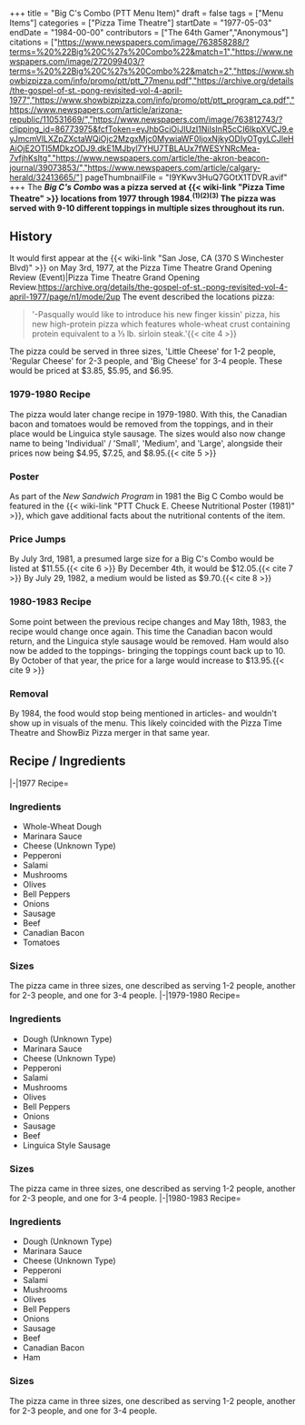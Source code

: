 +++
title = "Big C's Combo (PTT Menu Item)"
draft = false
tags = ["Menu Items"]
categories = ["Pizza Time Theatre"]
startDate = "1977-05-03"
endDate = "1984-00-00"
contributors = ["The 64th Gamer","Anonymous"]
citations = ["https://www.newspapers.com/image/763858288/?terms=%20%22Big%20C%27s%20Combo%22&match=1","https://www.newspapers.com/image/272099403/?terms=%20%22Big%20C%27s%20Combo%22&match=2","https://www.showbizpizza.com/info/promo/ptt/ptt_77menu.pdf","https://archive.org/details/the-gospel-of-st.-pong-revisited-vol-4-april-1977","https://www.showbizpizza.com/info/promo/ptt/ptt_program_ca.pdf","https://www.newspapers.com/article/arizona-republic/110531669/","https://www.newspapers.com/image/763812743/?clipping_id=86773975&fcfToken=eyJhbGciOiJIUzI1NiIsInR5cCI6IkpXVCJ9.eyJmcmVlLXZpZXctaWQiOjc2MzgxMjc0MywiaWF0IjoxNjkyODIyOTgyLCJleHAiOjE2OTI5MDkzODJ9.dkE1MJbyl7YHU7TBLAUx7fWESYNRcMea-7vfjhKsItg","https://www.newspapers.com/article/the-akron-beacon-journal/39073853/","https://www.newspapers.com/article/calgary-herald/32413665/"]
pageThumbnailFile = "I9YKwv3HuQ7GOtX1TDVR.avif"
+++
The ***Big C's Combo* was a pizza served at {{< wiki-link "Pizza Time Theatre" >}} locations from 1977 through 1984.<sup>(1)(2)(3)</sup>
The pizza was served with 9-10 different toppings in multiple sizes throughout its run.**

## History

It would first appear at the {{< wiki-link "San Jose, CA (370 S Winchester Blvd)" >}} on May 3rd, 1977, at the Pizza Time Theatre Grand Opening Review (Event)|Pizza Time Theatre Grand Opening Review.https://archive.org/details/the-gospel-of-st.-pong-revisited-vol-4-april-1977/page/n1/mode/2up The event described the locations pizza:

> '-Pasqually would like to introduce his new finger kissin' pizza, his new high-protein pizza which features whole-wheat crust containing protein equivalent to a ⅓ lb. sirloin steak.'{{< cite 4 >}}

The pizza could be served in three sizes, 'Little Cheese' for 1-2 people, 'Regular Cheese' for 2-3 people, and 'Big Cheese' for 3-4 people. These would be priced at $3.85, $5.95, and $6.95.

### 1979-1980 Recipe

The pizza would later change recipe in 1979-1980. With this, the Canadian bacon and tomatoes would be removed from the toppings, and in their place would be Linguica style sausage. The sizes would also now change name to being 'Individual' / 'Small', 'Medium', and 'Large', alongside their prices now being $4.95, $7.25, and $8.95.{{< cite 5 >}}

### Poster

As part of the *New Sandwich Program* in 1981 the Big C Combo would be featured in the {{< wiki-link "PTT Chuck E. Cheese Nutritional Poster (1981)" >}}, which gave additional facts about the nutritional contents of the item.

### Price Jumps

By July 3rd, 1981, a presumed large size for a Big C's Combo would be listed at $11.55.{{< cite 6 >}} By December 4th, it would be $12.05.{{< cite 7 >}} By July 29, 1982, a medium would be listed as $9.70.{{< cite 8 >}}

### 1980-1983 Recipe

Some point between the previous recipe changes and May 18th, 1983, the recipe would change once again. This time the Canadian bacon would return, and the Linguica style sausage would be removed. Ham would also now be added to the toppings- bringing the toppings count back up to 10.
By October of that year, the price for a large would increase to $13.95.{{< cite 9 >}}

### Removal

By 1984, the food would stop being mentioned in articles- and wouldn't show up in visuals of the menu. This likely coincided with the Pizza Time Theatre and ShowBiz Pizza merger in that same year.

## Recipe / Ingredients

|-|1977 Recipe=

### Ingredients

- Whole-Wheat Dough
- Marinara Sauce
- Cheese (Unknown Type)
- Pepperoni
- Salami
- Mushrooms
- Olives
- Bell Peppers
- Onions
- Sausage
- Beef
- Canadian Bacon
- Tomatoes

### Sizes

The pizza came in three sizes, one described as serving 1-2 people, another for 2-3 people, and one for 3-4 people.
|-|1979-1980 Recipe=

### Ingredients

- Dough (Unknown Type)
- Marinara Sauce
- Cheese (Unknown Type)
- Pepperoni
- Salami
- Mushrooms
- Olives
- Bell Peppers
- Onions
- Sausage
- Beef
- Linguica Style Sausage

### Sizes

The pizza came in three sizes, one described as serving 1-2 people, another for 2-3 people, and one for 3-4 people.
|-|1980-1983 Recipe=

### Ingredients

- Dough (Unknown Type)
- Marinara Sauce
- Cheese (Unknown Type)
- Pepperoni
- Salami
- Mushrooms
- Olives
- Bell Peppers
- Onions
- Sausage
- Beef
- Canadian Bacon
- Ham

### Sizes

The pizza came in three sizes, one described as serving 1-2 people, another for 2-3 people, and one for 3-4 people.
